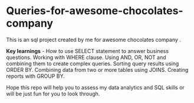 # Queries-for-awesome-chocolates-company

This is an sql project created by me for awesome chocolates company .

**Key learnings** -
  How to use SELECT statement to answer business questions.
  Working with WHERE clause.
  Using AND, OR, NOT and combining them to create complex queries.
  Sorting query results using ORDER BY.
  Combining data from two or more tables using JOINS.
  Creating reports with GROUP BY.
  
  Hope this repo will help you to assess my data analytics and SQL skills or will be just fun for you to look through.
